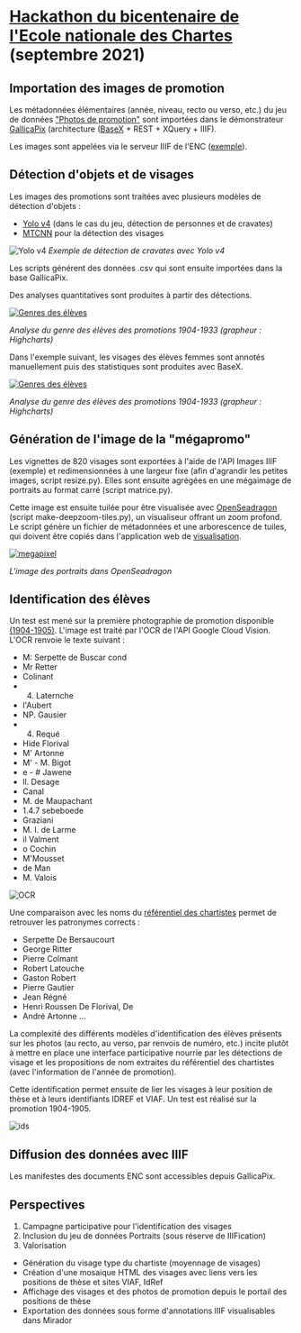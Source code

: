 # [Hackathon du bicentenaire de l'Ecole nationale des Chartes](http://www.chartes.psl.eu/fr/actualite/hackathon-du-bicentenaire) (septembre 2021)


## Importation des images de promotion
Les métadonnées élémentaires (année, niveau, recto ou verso, etc.) du jeu de données ["Photos de promotion"](https://github.com/ademec/hackathon) sont importées dans le démonstrateur [GallicaPix](https://github.com/altomator/Image_Retrieval) (architecture ([BaseX](https://basex.org/) + REST + XQuery + IIIF). 

Les images sont appelées via le serveur IIIF de l'ENC ([exemple](https://iiif.chartes.psl.eu/images/encprom/encprom_1904-1905_2_1/encprom_1904-1905_2_1_1.jpg/full/full/0/default.jpg)). 

## Détection d'objets et de visages
Les images des promotions sont traitées avec plusieurs modèles de détection d'objets :
- [Yolo v4](https://github.com/kiyoshiiriemon/yolov4_darknet) (dans le cas du jeu, détection de personnes et de cravates)
- [MTCNN](https://github.com/jbrownlee/mtcnn) pour la détection des visages

![Yolo v4](https://github.com/ademec/Valda/blob/images/images/visuels/cravates.jpg)
*Exemple de détection de cravates avec Yolo v4*

Les scripts générent des données .csv qui sont ensuite importées dans la base GallicaPix.

Des analyses quantitatives sont produites à partir des détections. 

[![Genres des élèves](https://github.com/ademec/Valda/blob/images/images/visuels/genres.jpg)](https://altomator.github.io/Introduction_to_Deep_Learning-2-Face_Detection/ENC/Graphes/illustrations-genrees_an.htm)

*Analyse du genre des élèves des promotions 1904-1933 (grapheur : Highcharts)*

Dans l'exemple suivant, les visages des élèves femmes sont annotés manuellement puis des statistiques sont produites avec BaseX.

[![Genres des élèves](https://github.com/ademec/Valda/blob/images/images/visuels/genres.jpg)](https://altomator.github.io/Introduction_to_Deep_Learning-2-Face_Detection/ENC/Graphes/illustrations-genrees_an.htm)

*Analyse du genre des élèves des promotions 1904-1933 (grapheur : Highcharts)*


## Génération de l'image de la "mégapromo"
Les vignettes de 820 visages sont exportées à l'aide de l'API Images IIIF (exemple) et redimensionnées à une largeur fixe (afin d'agrandir les petites images, script resize.py). Elles sont ensuite agrégées en une mégaimage de portraits au format carré (script matrice.py). 

Cette image est ensuite tuilée pour être visualisée avec [OpenSeadragon](https://openseadragon.github.io/docs/) (script make-deepzoom-tiles.py), un visualiseur offrant un zoom profond. Le script génère un fichier de métadonnées et une arborescence de tuiles, qui doivent être copiés dans l'application web de [visualisation](http://www.euklides.fr/blog/altomator/Megapixel/Visages-ENC.html).

[![megapixel](https://github.com/ademec/Valda/blob/images/images/visuels/mosaique.jpg)](http://www.euklides.fr/blog/altomator/Megapixel/Visages-ENC.html)

*L'image des portraits dans OpenSeadragon*


## Identification des élèves
Un test est mené sur la première photographie de promotion disponible [(1904-1905)](promotion). L'image est traité par l'OCR de l'API Google Cloud Vision. L'OCR renvoie le texte suivant :
- M: Serpette de Buscar cond 
- Mr Retter 
- Colinant 
- 4. Laternche 
- l'Aubert 
- NP. Gausier 
- 4. Requé 
- Hide Florival 
- M' Artonne
- M' - M. Bigot 
- e - # Jawene 
- ll. Desage 
- Canal 
- M. de Maupachant 
- 1.4.7 sebeboede 
- Graziani 
- M. I. de Larme 
- il Valment 
- o Cochin 
- M'Mousset 
- de Man 
- M. Valois

![OCR](https://github.com/ademec/Valda/blob/images/images/visuels/google.jpg)


Une comparaison avec les noms du [référentiel des chartistes](https://github.com/ademec/hackathon)  permet de retrouver les patronymes corrects :
- Serpette De Bersaucourt 
- George Ritter 
- Pierre Colmant 
- Robert Latouche 
- Gaston Robert 
- Pierre Gautier 
- Jean Régné 
- Henri Roussen De Florival, De 
- André Artonne ...


La complexité des différents modèles d'identification des élèves présents sur les photos (au recto, au verso, par renvois de numéro, etc.) incite plutôt à mettre en place une interface participative nourrie par les détections de visage et les propositions de nom extraites du référentiel des chartistes (avec l'information de l'année de promotion).

Cette identification permet ensuite de lier les visages à leur position de thèse et à leurs identifiants IDREF et VIAF. Un test est réalisé sur la promotion 1904-1905.

![ids](https://github.com/ademec/Valda/blob/images/images/visuels/identification.jpg)

## Diffusion des données avec IIIF
Les manifestes des documents ENC sont accessibles depuis GallicaPix.

## Perspectives
1. Campagne participative pour l'identification des visages
2. Inclusion du jeu de données Portraits (sous réserve de IIIFication)
3. Valorisation
- Génération du visage type du chartiste (moyennage de visages)
- Création d'une mosaique HTML des visages avec liens vers les positions de thèse et sites VIAF, IdRef
- Affichage des visages et des photos de promotion depuis le portail des positions de thèse
- Exportation des données sous forme d'annotations IIIF visualisables dans Mirador

